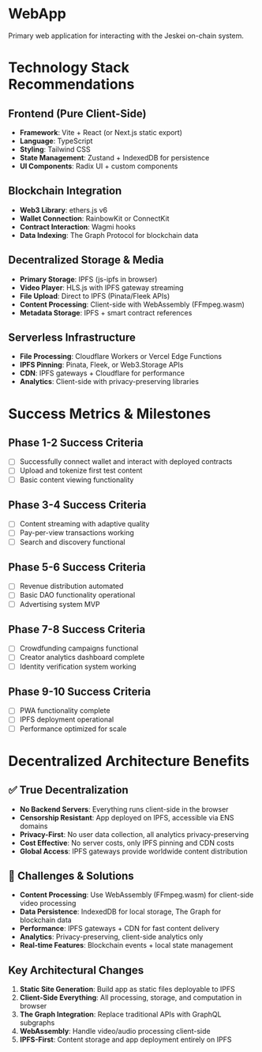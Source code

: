 # WebApp

Primary web application for interacting with the Jeskei on-chain system.

# Technology Stack Recommendations

## Frontend (Pure Client-Side)
- **Framework**: Vite + React (or Next.js static export)
- **Language**: TypeScript
- **Styling**: Tailwind CSS
- **State Management**: Zustand + IndexedDB for persistence
- **UI Components**: Radix UI + custom components

## Blockchain Integration
- **Web3 Library**: ethers.js v6
- **Wallet Connection**: RainbowKit or ConnectKit
- **Contract Interaction**: Wagmi hooks
- **Data Indexing**: The Graph Protocol for blockchain data

## Decentralized Storage & Media
- **Primary Storage**: IPFS (js-ipfs in browser)
- **Video Player**: HLS.js with IPFS gateway streaming
- **File Upload**: Direct to IPFS (Pinata/Fleek APIs)
- **Content Processing**: Client-side with WebAssembly (FFmpeg.wasm)
- **Metadata Storage**: IPFS + smart contract references

## Serverless Infrastructure
- **File Processing**: Cloudflare Workers or Vercel Edge Functions
- **IPFS Pinning**: Pinata, Fleek, or Web3.Storage APIs
- **CDN**: IPFS gateways + Cloudflare for performance
- **Analytics**: Client-side with privacy-preserving libraries

# Success Metrics & Milestones

## Phase 1-2 Success Criteria
- [ ] Successfully connect wallet and interact with deployed contracts
- [ ] Upload and tokenize first test content
- [ ] Basic content viewing functionality

## Phase 3-4 Success Criteria
- [ ] Content streaming with adaptive quality
- [ ] Pay-per-view transactions working
- [ ] Search and discovery functional

## Phase 5-6 Success Criteria
- [ ] Revenue distribution automated
- [ ] Basic DAO functionality operational
- [ ] Advertising system MVP

## Phase 7-8 Success Criteria
- [ ] Crowdfunding campaigns functional
- [ ] Creator analytics dashboard complete
- [ ] Identity verification system working

## Phase 9-10 Success Criteria
- [ ] PWA functionality complete
- [ ] IPFS deployment operational
- [ ] Performance optimized for scale

# Decentralized Architecture Benefits

## ✅ True Decentralization
- **No Backend Servers**: Everything runs client-side in the browser
- **Censorship Resistant**: App deployed on IPFS, accessible via ENS domains
- **Privacy-First**: No user data collection, all analytics privacy-preserving
- **Cost Effective**: No server costs, only IPFS pinning and CDN costs
- **Global Access**: IPFS gateways provide worldwide content distribution

## 🔄 Challenges & Solutions
- **Content Processing**: Use WebAssembly (FFmpeg.wasm) for client-side video processing
- **Data Persistence**: IndexedDB for local storage, The Graph for blockchain data
- **Performance**: IPFS gateways + CDN for fast content delivery
- **Analytics**: Privacy-preserving, client-side analytics only
- **Real-time Features**: Blockchain events + local state management

## Key Architectural Changes

1. **Static Site Generation**: Build app as static files deployable to IPFS
2. **Client-Side Everything**: All processing, storage, and computation in browser
3. **The Graph Integration**: Replace traditional APIs with GraphQL subgraphs
4. **WebAssembly**: Handle video/audio processing client-side
5. **IPFS-First**: Content storage and app deployment entirely on IPFS